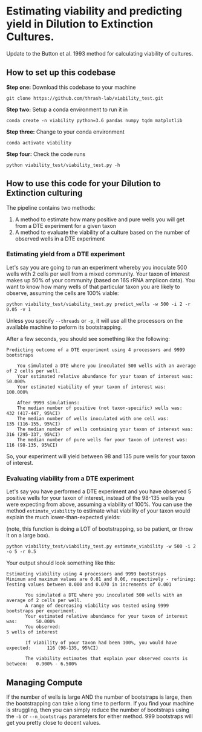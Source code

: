 # Estimating viability and predicting yield in Dilution to Extinction Cultures.


Update to the Button et al. 1993 method for calculating viability of cultures.


## How to set up this codebase

**Step one:** Download this codebase to your machine

```
git clone https://github.com/thrash-lab/viability_test.git
```

**Step two:** Setup a conda environment to run it in

```
conda create -n viability python=3.6 pandas numpy tqdm matplotlib
```

**Step three:** Change to your conda environment
```
conda activate viability
```

**Step four:** Check the code runs
```
python viability_test/viability_test.py -h
```

## How to use this code for your Dilution to Extinction culturing

The pipeline contains two methods:

1. A method to estimate how many positive and pure wells you will get from a DTE experiment for a given taxon
2. A method to evaluate the viability of a culture based on the number of observed wells in a DTE experiment

### Estimating yield from a DTE experiment

Let's say you are going to run an experiment whereby you inoculate 500 wells with 2 cells per well from a mixed community. Your taxon of interest makes up 50% of your community (based on 16S rRNA amplicon data). You want to know how many wells of that particular taxon you are likely to observe, assuming the cells are 100% viable:

```
python viability_test/viability_test.py predict_wells -w 500 -i 2 -r 0.05 -v 1
```

Unless you specify `--threads` or `-p`, it will use all the processors on the available machine to peform its bootstrapping.

After a few seconds, you should see something like the following:
```
Predicting outcome of a DTE experiment using 4 processors and 9999 bootstraps

    You simulated a DTE where you inoculated 500 wells with an average of 2 cells per well.
    Your estimated relative abundance for your taxon of interest was:       50.000%
    Your estimated viability of your taxon of interest was:                 100.000%
    
    After 9999 simulations:
    The median number of positive (not taxon-specific) wells was:           432 (417-447, 95%CI)
    The median number of wells inoculated with one cell was:                135 (116-155, 95%CI)
    The median number of wells containing your taxon of interest was:       316 (295-337, 95%CI)
    The median number of pure wells for your taxon of interest was:         116 (98-135, 95%CI)
```

So, your experiment will yield between 98 and 135 pure wells for your taxon of interest.


### Evaluating viability from a DTE experiment
Let's say you have performed a DTE experiment and you have observed 5 positive wells for your taxon of interest, instead of the 98-135 wells you were expecting from above, assuming a viability of 100%. You can use the method `estimate_viability` to estimate what viability of your taxon would explain the much lower-than-expected yields:

(note, this function is doing a LOT of bootstrapping, so be patient, or throw it on a large box).

```
python viability_test/viability_test.py estimate_viability -w 500 -i 2 -o 5 -r 0.5
```

Your output should look something like this:
 ```
Estimating viability using 4 processors and 9999 bootstraps
Minimum and maximum values are 0.01 and 0.06, respectively - refining:
Testing values between 0.000 and 0.070 in increments of 0.001

        You simulated a DTE where you inoculated 500 wells with an average of 2 cells per well.
        A range of decreasing viability was tested using 9999 bootstraps per experiment.
        Your estimated relative abundance for your taxon of interest was:       50.000%
        You observed:                                                           5 wells of interest
        
        If viability of your taxon had been 100%, you would have expected:      116 (98-135, 95%CI)
        
        The viability estimates that explain your observed counts is between:   0.900% - 6.500%

```

## Managing Compute
If the number of wells is large AND the number of bootstraps is large, then the bootstrapping can take a long time to perform. If you find your machine is struggling, then you can simply reduce the number of bootstraps using the `-b` or `--n_bootstraps` parameters for either method. 999 bootstraps will get you pretty close to decent values.